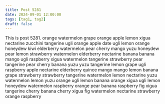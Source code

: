 ```yaml
---
title: Post 5281
date: 2024-09-01 12:00:00
tags: [tag1, tag2]
draft: false
---
```

This is post 5281.
orange
watermelon
grape
orange
apple
lemon
xigua
nectarine
zucchini
tangerine
ugli
orange
apple
date
ugli
lemon
orange
honeydew
kiwi
elderberry
watermelon
pear
cherry
mango
yuzu
honeydew
pear
lemon
strawberry
watermelon
elderberry
nectarine
banana
banana
mango
ugli
raspberry
xigua
watermelon
tangerine
strawberry
pear
tangerine
pear
cherry
banana
yuzu
yuzu
tangerine
lemon
grape
ugli
raspberry
apple
nectarine
elderberry
quince
mango
mango
lemon
banana
grape
strawberry
strawberry
tangerine
watermelon
lemon
nectarine
yuzu
watermelon
lemon
yuzu
orange
ugli
lemon
banana
orange
xigua
ugli
lemon
honeydew
watermelon
raspberry
orange
pear
banana
raspberry
fig
xigua
tangerine
cherry
banana
cherry
xigua
fig
watermelon
nectarine
strawberry
orange
raspberry
